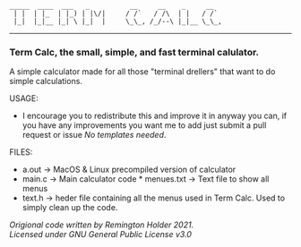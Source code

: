 ```
_____  ____  ___   _          __     __    _     __   
 | |  | |_  | |_) | |\/|     / /`   / /\  | |   / /`  
 |_|  |_|__ |_| \ |_|  |     \_\_, /_/--\ |_|__ \_\_,
```
***
### Term Calc, the small, simple, and fast terminal calulator.
A simple calculator made for all those "terminal drellers" that want to do simple calculations.

USAGE:  
* I encourage you to redistribute this and improve it in anyway you can, if you have any improvements you want me to add just submit a pull request or issue _No templates needed_.


FILES:  
* a.out  -> MacOS & Linux precompiled version of calculator 
* main.c -> Main calculator code * menues.txt -> Text file to show all menus 
* text.h -> heder file containing all the menus used in Term Calc. Used to simply clean up the code.

_Origional code written by Remington Holder 2021.  
Licensed under GNU General Public License v3.0_
